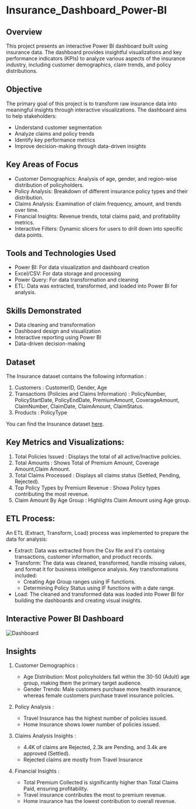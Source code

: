# Insurance_Dashboard_Power-BI

## Overview
This project presents an interactive Power BI dashboard built using insurance data. The dashboard provides insightful visualizations and key performance indicators (KPIs) to analyze various aspects of the insurance industry, including customer demographics, claim trends, and policy distributions.

## Objective
The primary goal of this project is to transform raw insurance data into meaningful insights through interactive visualizations. The dashboard aims to help stakeholders:

- Understand customer segmentation
- Analyze claims and policy trends
- Identify key performance metrics
- Improve decision-making through data-driven insights

## Key Areas of Focus

- Customer Demographics: Analysis of age, gender, and region-wise distribution of policyholders.
- Policy Analysis: Breakdown of different insurance policy types and their distribution.
- Claims Analysis: Examination of claim frequency, amount, and trends over time.
- Financial Insights: Revenue trends, total claims paid, and profitability metrics.
- Interactive Filters: Dynamic slicers for users to drill down into specific data points.

## Tools and Technologies Used

- Power BI: For data visualization and dashboard creation
- Excel/CSV: For data storage and processing
- Power Query: For data transformation and cleaning
- ETL: Data was extracted, transformed, and loaded into Power BI for analysis.  

## Skills Demonstrated

- Data cleaning and transformation
- Dashboard design and visualization
- Interactive reporting using Power BI
- Data-driven decision-making

## Dataset

The Insurance dataset contains the following information :
  1.  Customers : CustomerID, Gender, Age
  2.  Transactions (Policies and Claims Information) : PolicyNumber, PolicyStartDate, PolicyEndDate,	PremiumAmount, CoverageAmount, ClaimNumber,	ClaimDate, ClaimAmount,	ClaimStatus.
  3.  Products : PolicyType

You can find the Insurance dataset [here](https://github.com/gautamnakum40/Insurance_Dashboard_Power-BI/blob/main/InsuranceData.csv).

## Key Metrics and Visualizations: 

1. Total Policies Issued : Displays the total of all active/Inactive policies.
2. Total Amounts : Shows Total of Premium Amount, Coverage Amount,Claim Amount.
3. Total Claims Processed : Displays all claims status (Settled, Pending, Rejected).
4. Top Policy Types by Premium Revenue : Showa Policy types contributing the most revenue.
5. Claim Amount By Age Group : Highlights Claim Amount using Age group.

## ETL Process:
An ETL (Extract, Transform, Load) process was implemented to prepare the data for analysis:

- Extract: Data was extracted from the Csv file and it's containg transactions, customer information, and product records.
- Transform: The data was cleaned, transformed, handle missing values, and format it for business intelligence analysis. Key transformations included:
   - Creating Age Group ranges using IF functions.
   - Determining Policy Status using IF functions with a date range.
- Load: The cleaned and transformed data was loaded into Power BI for building the dashboards and creating visual insights.

## Interactive Power BI Dashboard 

![Dashboard](https://github.com/gautamnakum40/Insurance_Dashboard_Power-BI/blob/main/img/Dashboard.png)

## Insights 

1. Customer Demographics :
   - Age Distribution: Most policyholders fall within the 30-50 (Adult) age group, making them the primary target audience.
   -  Gender Trends: Male customers purchase more health insurance, whereas female customers purchase travel insurance policies.

2. Policy Analysis :
   - Travel Insurance has the highest number of policies issued.
   - Home Insurance shows lower number of policies issued.

3. Claims Analysis Insights :
   - 4.4K of claims are Rejected, 2.3k are Pending, and 3.4k are approved (Settled).
   - Rejected claims are mostly from Travel Insurance

4. Financial Insights :
   - Total Premium Collected is significantly higher than Total Claims Paid, ensuring profitability.
   - Travel insurance contributes the most to premium revenue.
   - Home insurance has the lowest contribution to overall revenue.

  
